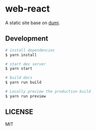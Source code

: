 # web-react

A static site base on [dumi](https://d.umijs.org).

## Development

```bash
# install dependencies
$ yarn install

# start dev server
$ yarn start

# build docs
$ yarn run build

# Locally preview the production build
$ yarn run preview
```

## LICENSE

MIT
